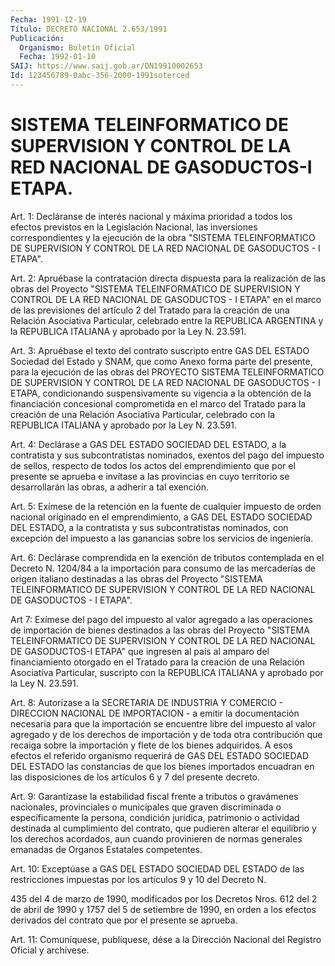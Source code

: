 ```yaml
---
Fecha: 1991-12-19
Título: DECRETO NACIONAL 2.653/1991
Publicación:
  Organismo: Boletín Oficial
  Fecha: 1992-01-10
SAIJ: https://www.saij.gob.ar/DN19910002653
Id: 123456789-0abc-356-2000-1991soterced
---
```

# SISTEMA TELEINFORMATICO DE SUPERVISION Y CONTROL DE LA RED NACIONAL DE GASODUCTOS-I ETAPA.

<a id="1"></a>
Art.  1:  Decláranse de interés nacional y máxima prioridad  a todos  los  efectos  previstos  en  la  Legislación  Nacional,  las inversiones correspondientes  y  la  ejecución  de la obra "SISTEMA TELEINFORMATICO  DE  SUPERVISION  Y CONTROL DE LA RED  NACIONAL  DE GASODUCTOS - I ETAPA".

<a id="2"></a>
Art.  2:  Apruébase  la contratación directa dispuesta para la realización de las obras del  Proyecto  "SISTEMA TELEINFORMATICO DE SUPERVISION Y CONTROL DE LA RED NACIONAL  DE  GASODUCTOS - I ETAPA" en el marco de las previsiones del artículo 2 del  Tratado  para la creación de una Relación Asociativa Particular, celebrado entre  la REPUBLICA  ARGENTINA  y la REPUBLICA ITALIANA y aprobado por la Ley N. 23.591.

<a id="3"></a>
Art. 3: Apruébase el texto del contrato suscripto entre GAS DEL ESTADO  Sociedad  del Estado y SNAM, que como Anexo forma parte del presente, para la ejecución  de  las  obras  del  PROYECTO  SISTEMA TELEINFORMATICO  DE  SUPERVISION  Y  CONTROL  DE LA RED NACIONAL DE GASODUCTOS - I ETAPA, condicionando suspensivamente  su  vigencia a la  obtención  de  la  financiación concesional comprometida en  el marco  del Tratado para la  creación  de  una  Relación  Asociativa Particular,  celebrado  con la REPUBLICA ITALIANA y aprobado por la Ley N. 23.591.

<a id="4"></a>
Art.  4:  Declárase a GAS DEL ESTADO SOCIEDAD DEL ESTADO, a la contratista y sus  subcontratistas  nominados, exentos del pago del impuesto de sellos, respecto de todos  los actos del emprendimiento que por el presente se aprueba e invítase  a las provincias en cuyo territorio se desarrollarán las obras, a adherir  a  tal  exención.

<a id="5"></a>
Art.  5:  Exímese  de  la  retención en la fuente de cualquier impuesto de orden nacional originado  en  el  emprendimiento, a GAS DEL ESTADO SOCIEDAD DEL ESTADO, a la contratista y sus subcontratistas  nominados,  con  excepción  del  impuesto   a  las ganancias sobre los servicios de ingeniería.

<a id="6"></a>
Art.  6:  Declárase  comprendida  en  la  exención de tributos contemplada en el Decreto N. 1204/84 a la importación  para consumo de  las  mercaderías de origen italiano destinadas a las obras  del Proyecto "SISTEMA  TELEINFORMATICO  DE  SUPERVISION Y CONTROL DE LA RED NACIONAL DE GASODUCTOS - I ETAPA".

<a id="7"></a>
Art  7:  Exímese del pago del impuesto al valor agregado a las operaciones de  importación  de  bienes  destinados a las obras del Proyecto "SISTEMA TELEINFORMATICO DE SUPERVISION  Y  CONTROL  DE LA RED  NACIONAL DE GASODUCTOS-I ETAPA" que ingresen al país al amparo del financiamiento  otorgado  en el Tratado para la creación de una Relación  Asociativa  Particular,    suscripto   con  la  REPUBLICA ITALIANA y aprobado por la Ley N. 23.591.

<a id="8"></a>
Art.  8:  Autorízase a la SECRETARIA DE INDUSTRIA Y COMERCIO - DIRECCION NACIONAL  DE  IMPORTACION  -  a  emitir  la documentación necesaria para que la importación se encuentre libre  del  impuesto al  valor agregado y de los derechos de importación y de toda  otra contribución  que  recaiga  sobre  la  importación  y  flete de los bienes  adquiridos. A esos efectos el referido organismo  requerirá de GAS DEL  ESTADO  SOCIEDAD  DEL ESTADO las constancias de que los bienes importados encuadran en  las  disposiciones de los artículos 6 y 7 del presente decreto.

<a id="9"></a>
Art.  9: Garantízase la estabilidad fiscal frente a tributos o gravámenes  nacionales,   provinciales  o  municipales  que  graven discriminada  o específicamente  la  persona,  condición  jurídica, patrimonio o actividad  destinada al cumplimiento del contrato, que pudieren  alterar  el equilibrio  y  los  derechos  acordados,  aun cuando  provinieren  de    normas  generales  emanadas  de  Organos Estatales competentes.

<a id="10"></a>
Art. 10: Exceptúase a GAS DEL ESTADO SOCIEDAD DEL ESTADO de las restricciones  impuestas  por  los  artículos 9 y 10 del Decreto N.

435 del 4 de marzo de 1990, modificados  por los Decretos Nros. 612 del 2 de abril de 1990 y 1757 del 5 de setiembre  de 1990, en orden a  los  efectos  derivados  del  contrato  que  por el presente  se aprueba.

<a id="11"></a>
Art. 11: Comuníquese, publíquese, dése a la Dirección Nacional del Registro Oficial y archívese.